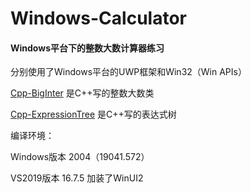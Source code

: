 # Windows-Calculator

#### Windows平台下的**整数大数计算器**练习

分别使用了Windows平台的UWP框架和Win32（Win APIs）

[Cpp-BigInter](https://github.com/Lzeyuan/Windows-Calculator/tree/main/Cpp-BigInter) 是C++写的整数大数类

[Cpp-ExpressionTree](https://github.com/Lzeyuan/Windows-Calculator/tree/main/Cpp-ExpressionTree) 是C++写的表达式树

编译环境：

Windows版本 2004（19041.572）

VS2019版本 16.7.5 加装了WinUI2